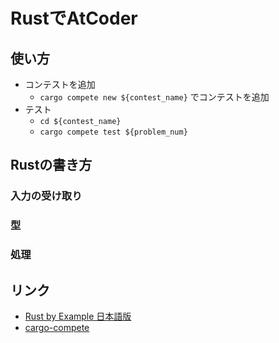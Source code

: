 # RustでAtCoder

## 使い方

- コンテストを追加
  - `cargo compete new ${contest_name}` でコンテストを追加
- テスト
  - `cd ${contest_name}`
  - `cargo compete test ${problem_num}`

## Rustの書き方

### 入力の受け取り



### 型

### 処理



## リンク

- [Rust by Example 日本語版](https://doc.rust-jp.rs/rust-by-example-ja/)
- [cargo-compete](https://github.com/qryxip/cargo-compete/blob/master/README-ja.md)